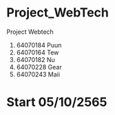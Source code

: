 # Project_WebTech
Project Webtech
1. 64070184 Puun
2. 64070164 Tew
3. 64070182 Nu
4. 64070228 Gear
5. 64070243 Maii
<h1>Start 05/10/2565</h1>

